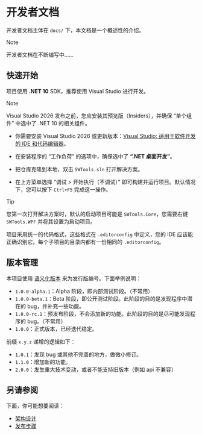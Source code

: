 # 开发者文档

开发者文档主体在 `docs/` 下，本文档是一个概述性的介绍。

> [!NOTE]
>
> 开发者文档在不断编写中……
>

## 快速开始

项目使用 **.NET 10** SDK，推荐使用 Visual Studio 进行开发。

> [!NOTE]
>
> Visual Studio 2026 发布之前，您应安装其预览版（Insiders），并确保 “单个组件” 中选中了 .NET 10 的相关组件。
>

- 你需要安装 Visual Studio 2026 或更新版本：[Visual Studio: 适用于软件开发的 IDE 和代码编辑器](https://visualstudio.microsoft.com/zh-hans/)。

- 在安装程序的 “工作负荷” 的选项中，确保选中了 **“.NET 桌面开发”**。

- 把仓库克隆到本地，双击 `SWTools.sln` 打开解决方案。

- 在上方菜单选择 “调试 > 开始执行（不调试）” 即可构建并运行项目。默认情况下，您可以按下 `Ctrl+F5` 完成这一操作。

> [!TIP]
> 您第一次打开解决方案时，默认的启动项目可能是 `SWTools.Core`，您需要右键 `SWTools.WPF` 并将其设置为启动项目。

项目采用统一的代码格式，这些格式在 `.editorconfig` 中定义，您的 IDE 应该能正确识别它。每个子项目的目录内都有一份相同的 `.editorconfig`。

## 版本管理

本项目使用 [语义化版本](https://semver.org/lang/zh-CN/) 来为发行版编号。下面举例说明：

- `1.0.0-alpha.1`：Alpha 阶段，即内部测试阶段。（不常用）
- `1.0.0-beta.1`：Beta 阶段，即公开测试阶段。此阶段的目的是发现程序中潜在的 bug，并补充一些功能。
- `1.0.0-rc.1`：预发布阶段，不会添加新的功能。此阶段的目的是尽可能发现程序的 bug。（不常用）
- `1.0.0`：正式版本，已经迭代稳定。

前缀 `x.y.z` 递增的逻辑如下：

- `1.0.1`：发现 bug 或其他不完善的地方，做微小修订。
- `1.1.0`：增加新的功能。
- `2.0.0`：发生重大技术变动，或者不能支持旧版本（例如 api 不兼容）

## 另请参阅

下面，你可能想要阅读：

- [架构设计](/docs/architecture.md)
- [发布步骤](/docs/release-steps.md)

